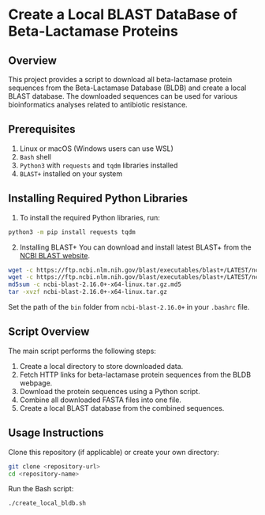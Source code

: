 # Create a Local BLAST DataBase of Beta-Lactamase Proteins
## Overview
This project provides a script to download all beta-lactamase protein sequences from the Beta-Lactamase Database (BLDB) and create a local BLAST database. The downloaded sequences can be used for various bioinformatics analyses related to antibiotic resistance.
## Prerequisites
1. Linux or macOS (Windows users can use WSL)
2. `Bash` shell
3. `Python3` with `requests` and `tqdm` libraries installed
4. `BLAST+` installed on your system
## Installing Required Python Libraries
1. To install the required Python libraries, run:
```bash
python3 -m pip install requests tqdm
```
2. Installing BLAST+
You can download and install latest BLAST+ from the [NCBI BLAST website](https://ftp.ncbi.nlm.nih.gov/blast/executables/blast+/LATEST/).
```bash
wget -c https://ftp.ncbi.nlm.nih.gov/blast/executables/blast+/LATEST/ncbi-blast-2.16.0+-x64-linux.tar.gz
wget -c https://ftp.ncbi.nlm.nih.gov/blast/executables/blast+/LATEST/ncbi-blast-2.16.0+-x64-linux.tar.gz.md5
md5sum -c ncbi-blast-2.16.0+-x64-linux.tar.gz.md5
tar -xvzf ncbi-blast-2.16.0+-x64-linux.tar.gz
```
Set the path of the `bin` folder from `ncbi-blast-2.16.0+` in your `.bashrc` file.
 
## Script Overview
The main script performs the following steps:
1. Create a local directory to store downloaded data.
2. Fetch HTTP links for beta-lactamase protein sequences from the BLDB webpage.
3. Download the protein sequences using a Python script.
4. Combine all downloaded FASTA files into one file.
5. Create a local BLAST database from the combined sequences.
## Usage Instructions
Clone this repository (if applicable) or create your own directory:
```bash
git clone <repository-url>
cd <repository-name>
```
Run the Bash script:
```bash
./create_local_bldb.sh
```
